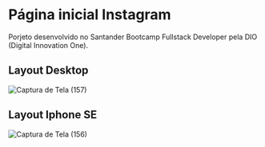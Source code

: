 # Página inicial Instagram
Porjeto desenvolvido no Santander Bootcamp Fullstack Developer pela DIO (Digital Innovation One).

## Layout Desktop

![Captura de Tela (157)](https://user-images.githubusercontent.com/99209300/177410130-751c0c4e-cc4d-470e-9909-0d9b1e65acff.png)

## Layout Iphone SE

![Captura de Tela (156)](https://user-images.githubusercontent.com/99209300/177410131-c7adf935-38aa-45dc-9007-b4b5633c868e.png)

